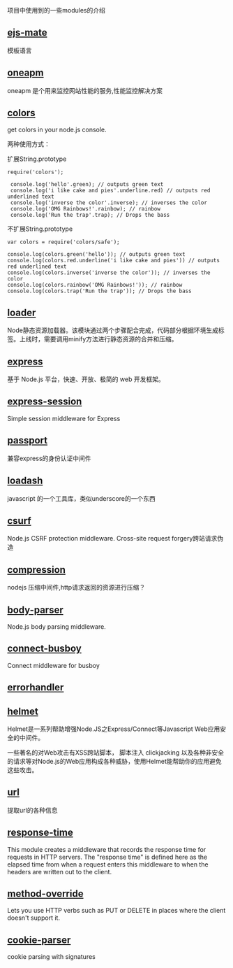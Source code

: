 项目中使用到的一些modules的介绍
## [ejs-mate](https://www.npmjs.com/package/ejs-mate)
模板语言

## [oneapm](http://www.oneapm.com/)
oneapm 是个用来监控网站性能的服务,性能监控解决方案 

## [colors](https://www.npmjs.com/package/colors)
get colors in your node.js console.

两种使用方式：

扩展String.prototype
```
require('colors');

 console.log('hello'.green); // outputs green text
 console.log('i like cake and pies'.underline.red) // outputs red underlined text
 console.log('inverse the color'.inverse); // inverses the color
 console.log('OMG Rainbows!'.rainbow); // rainbow
 console.log('Run the trap'.trap); // Drops the bass
```

不扩展String.prototype
```
var colors = require('colors/safe');
 
console.log(colors.green('hello')); // outputs green text 
console.log(colors.red.underline('i like cake and pies')) // outputs red underlined text 
console.log(colors.inverse('inverse the color')); // inverses the color 
console.log(colors.rainbow('OMG Rainbows!')); // rainbow 
console.log(colors.trap('Run the trap')); // Drops the bass 
```

## [loader](https://www.npmjs.com/package/loader)
Node静态资源加载器。该模块通过两个步骤配合完成，代码部分根据环境生成标签。上线时，需要调用minify方法进行静态资源的合并和压缩。

## [express](http://www.expressjs.com.cn/)
基于 Node.js 平台，快速、开放、极简的 web 开发框架。

## [express-session](https://www.npmjs.com/package/express-session)
Simple session middleware for Express

## [passport](https://www.npmjs.com/package/passport)
兼容express的身份认证中间件

## [loadash](https://lodash.com/)
javascript 的一个工具库，类似underscore的一个东西

## [csurf](https://www.npmjs.com/package/csurf)
Node.js CSRF protection middleware. Cross-site request forgery跨站请求伪造

## [compression](https://www.npmjs.com/package/compression)
nodejs 压缩中间件,http请求返回的资源进行压缩？

## [body-parser](https://www.npmjs.com/package/body-parser)
Node.js body parsing middleware.

## [connect-busboy](https://www.npmjs.com/package/connect-busboy)
Connect middleware for busboy

## [errorhandler](https://www.npmjs.com/package/errorhandler)

## [helmet](https://www.npmjs.com/package/helmet)
Helmet是一系列帮助增强Node.JS之Express/Connect等Javascript Web应用安全的中间件。

一些著名的对Web攻击有XSS跨站脚本， 脚本注入 clickjacking 以及各种非安全的请求等对Node.js的Web应用构成各种威胁，使用Helmet能帮助你的应用避免这些攻击。

## [url](https://www.npmjs.com/package/url)
提取url的各种信息

## [response-time](https://www.npmjs.com/package/response-time)
This module creates a middleware that records the response time for requests in HTTP servers. The "response time" is defined here as the elapsed time from when a request enters this middleware to when the headers are written out to the client.

## [method-override](https://www.npmjs.com/package/method-override)
Lets you use HTTP verbs such as PUT or DELETE in places where the client doesn't support it.

## [cookie-parser](https://www.npmjs.com/package/cookie-parser)
cookie parsing with signatures





